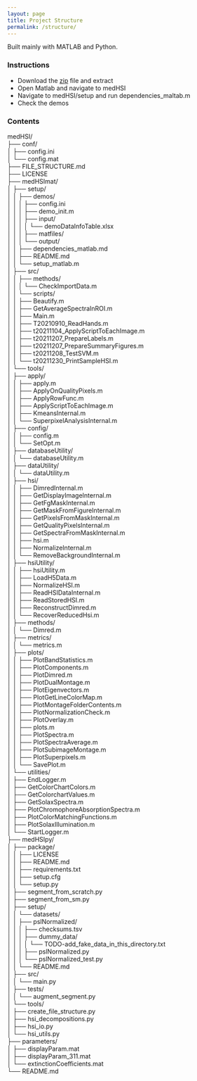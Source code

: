 ```yaml
---
layout: page
title: Project Structure
permalink: /structure/
---
```


Built mainly with MATLAB and Python.

### Instructions

- Download the [zip](https://github.com/foxelas/medHSI/archive/refs/heads/main.zip) file and extract
- Open Matlab and navigate to medHSI
- Navigate to medHSI/setup and run dependencies_maltab.m
- Check the demos

### Contents

medHSI/  
├── conf/  
│   ├── config.ini  
│   └── config.mat  
├── FILE_STRUCTURE.md  
├── LICENSE  
├── medHSImat/  
│   ├── setup/  
│   │   ├── demos/  
│   │   │   ├── config.ini  
│   │   │   ├── demo_init.m  
│   │   │   ├── input/  
│   │   │   │   └── demoDataInfoTable.xlsx  
│   │   │   ├── matfiles/  
│   │   │   └── output/  
│   │   ├── dependencies_matlab.md  
│   │   ├── README.md  
│   │   └── setup_matlab.m  
│   ├── src/  
│   │   ├── methods/  
│   │   │   └── CheckImportData.m  
│   │   └── scripts/  
│   │       ├── Beautify.m  
│   │       ├── GetAverageSpectraInROI.m  
│   │       ├── Main.m  
│   │       ├── T20210910_ReadHands.m  
│   │       ├── t20211104_ApplyScriptToEachImage.m  
│   │       ├── t20211207_PrepareLabels.m  
│   │       ├── t20211207_PrepareSummaryFigures.m  
│   │       ├── t20211208_TestSVM.m  
│   │       └── t20211230_PrintSampleHSI.m  
│   └── tools/  
│       ├── apply/  
│       │   ├── apply.m  
│       │   ├── ApplyOnQualityPixels.m  
│       │   ├── ApplyRowFunc.m  
│       │   ├── ApplyScriptToEachImage.m  
│       │   ├── KmeansInternal.m  
│       │   └── SuperpixelAnalysisInternal.m  
│       ├── config/  
│       │   ├── config.m  
│       │   └── SetOpt.m  
│       ├── databaseUtility/  
│       │   └── databaseUtility.m  
│       ├── dataUtility/  
│       │   └── dataUtility.m  
│       ├── hsi/  
│       │   ├── DimredInternal.m  
│       │   ├── GetDisplayImageInternal.m  
│       │   ├── GetFgMaskInternal.m  
│       │   ├── GetMaskFromFigureInternal.m  
│       │   ├── GetPixelsFromMaskInternal.m  
│       │   ├── GetQualityPixelsInternal.m  
│       │   ├── GetSpectraFromMaskInternal.m  
│       │   ├── hsi.m  
│       │   ├── NormalizeInternal.m  
│       │   └── RemoveBackgroundInternal.m  
│       ├── hsiUtility/  
│       │   ├── hsiUtility.m  
│       │   ├── LoadH5Data.m  
│       │   ├── NormalizeHSI.m  
│       │   ├── ReadHSIDataInternal.m  
│       │   ├── ReadStoredHSI.m  
│       │   ├── ReconstructDimred.m  
│       │   └── RecoverReducedHsi.m  
│       ├── methods/  
│       │   └── Dimred.m  
│       ├── metrics/  
│       │   └── metrics.m  
│       ├── plots/  
│       │   ├── PlotBandStatistics.m  
│       │   ├── PlotComponents.m  
│       │   ├── PlotDimred.m  
│       │   ├── PlotDualMontage.m  
│       │   ├── PlotEigenvectors.m  
│       │   ├── PlotGetLineColorMap.m  
│       │   ├── PlotMontageFolderContents.m  
│       │   ├── PlotNormalizationCheck.m  
│       │   ├── PlotOverlay.m  
│       │   ├── plots.m  
│       │   ├── PlotSpectra.m  
│       │   ├── PlotSpectraAverage.m  
│       │   ├── PlotSubimageMontage.m  
│       │   ├── PlotSuperpixels.m  
│       │   └── SavePlot.m  
│       └── utilities/  
│           ├── EndLogger.m  
│           ├── GetColorChartColors.m  
│           ├── GetColorchartValues.m  
│           ├── GetSolaxSpectra.m  
│           ├── PlotChromophoreAbsorptionSpectra.m  
│           ├── PlotColorMatchingFunctions.m  
│           ├── PlotSolaxIllumination.m  
│           └── StartLogger.m  
├── medHSIpy/  
│   ├── package/  
│   │   ├── LICENSE  
│   │   ├── README.md  
│   │   ├── requirements.txt  
│   │   ├── setup.cfg  
│   │   └── setup.py  
│   ├── segment_from_scratch.py  
│   ├── segment_from_sm.py  
│   ├── setup/  
│   │   └── datasets/  
│   │       ├── pslNormalized/  
│   │       │   ├── checksums.tsv  
│   │       │   ├── dummy_data/  
│   │       │   │   └── TODO-add_fake_data_in_this_directory.txt  
│   │       │   ├── pslNormalized.py  
│   │       │   └── pslNormalized_test.py  
│   │       └── README.md  
│   ├── src/  
│   │   └── main.py  
│   ├── tests/  
│   │   └── augment_segment.py  
│   └── tools/  
│       ├── create_file_structure.py  
│       ├── hsi_decompositions.py  
│       ├── hsi_io.py  
│       └── hsi_utils.py  
├── parameters/  
│   ├── displayParam.mat  
│   ├── displayParam_311.mat  
│   └── extinctionCoefficients.mat  
└── README.md  
